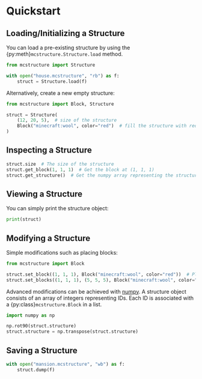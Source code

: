# Quickstart

## Loading/Initializing a Structure

You can load a pre-existing structure by using the {py:meth}`mcstructure.Structure.load` method.

```python
from mcstructure import Structure

with open("house.mcstructure", "rb") as f:
    struct = Structure.load(f)
```

Alternatively, create a new empty structure:

```python
from mcstructure import Block, Structure

struct = Structure(
    (12, 20, 5),  # size of the structure
    Block("minecraft:wool", color="red")  # fill the structure with red wool
)
```


## Inspecting a Structure

```python
struct.size  # The size of the structure
struct.get_block(1, 1, 1)  # Get the block at (1, 1, 1)
struct.get_structure()  # Get the numpy array representing the structure
```


## Viewing a Structure

You can simply print the structure object:

```python
print(struct)
```


## Modifying a Structure

Simple modifications such as placing blocks:

```python
from mcstructure import Block

struct.set_block((1, 1, 1), Block("minecraft:wool", color="red"))  # Places a red wool block at (1, 1, 1)
struct.set_blocks((1, 1, 1), (5, 5, 5), Block("minecraft:wool", color="red"))  # Places red wool blocks from (1, 1, 1) to (5, 5, 5)
```

Advanced modifications can be achieved with [numpy](https://numpy.org/doc/stable/index.html).
A structure object consists of an array of integers representing IDs. Each ID is associated
with a {py:class}`mcstructure.Block` in a list.

```python
import numpy as np

np.rot90(struct.structure)
struct.structure = np.transpose(struct.structure)
```


## Saving a Structure

```python
with open("mansion.mcstructure", "wb") as f:
    struct.dump(f)
```
